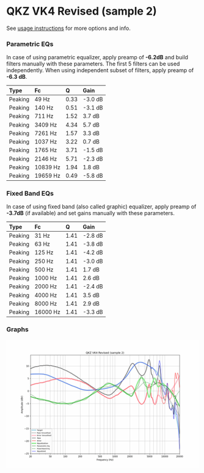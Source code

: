 # QKZ VK4 Revised (sample 2)
See [usage instructions](https://github.com/jaakkopasanen/AutoEq#usage) for more options and info.

### Parametric EQs
In case of using parametric equalizer, apply preamp of **-6.2dB** and build filters manually
with these parameters. The first 5 filters can be used independently.
When using independent subset of filters, apply preamp of **-6.3 dB**.

| Type    | Fc       |    Q | Gain    |
|:--------|:---------|:-----|:--------|
| Peaking | 49 Hz    | 0.33 | -3.0 dB |
| Peaking | 140 Hz   | 0.51 | -3.1 dB |
| Peaking | 711 Hz   | 1.52 | 3.7 dB  |
| Peaking | 3409 Hz  | 4.34 | 5.7 dB  |
| Peaking | 7261 Hz  | 1.57 | 3.3 dB  |
| Peaking | 1037 Hz  | 3.22 | 0.7 dB  |
| Peaking | 1765 Hz  | 3.71 | -1.5 dB |
| Peaking | 2146 Hz  | 5.71 | -2.3 dB |
| Peaking | 10839 Hz | 1.94 | 1.8 dB  |
| Peaking | 19659 Hz | 0.49 | -5.8 dB |

### Fixed Band EQs
In case of using fixed band (also called graphic) equalizer, apply preamp of **-3.7dB**
(if available) and set gains manually with these parameters.

| Type    | Fc       |    Q | Gain    |
|:--------|:---------|:-----|:--------|
| Peaking | 31 Hz    | 1.41 | -2.8 dB |
| Peaking | 63 Hz    | 1.41 | -3.8 dB |
| Peaking | 125 Hz   | 1.41 | -4.2 dB |
| Peaking | 250 Hz   | 1.41 | -3.0 dB |
| Peaking | 500 Hz   | 1.41 | 1.7 dB  |
| Peaking | 1000 Hz  | 1.41 | 2.6 dB  |
| Peaking | 2000 Hz  | 1.41 | -2.4 dB |
| Peaking | 4000 Hz  | 1.41 | 3.5 dB  |
| Peaking | 8000 Hz  | 1.41 | 2.9 dB  |
| Peaking | 16000 Hz | 1.41 | -3.3 dB |

### Graphs
![](./QKZ%20VK4%20Revised%20(sample%202).png)